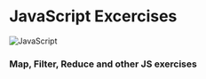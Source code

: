 # JavaScript Excercises

![JavaScript](https://img.shields.io/badge/javascript-%23323330.svg?style=for-the-badge&logo=javascript&logoColor=%23F7DF1E)

### Map, Filter, Reduce and other JS exercises
